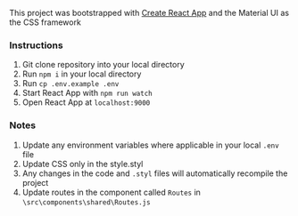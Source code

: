 This project was bootstrapped with [Create React App](https://github.com/facebookincubator/create-react-app) and the Material UI as 
the CSS framework

### Instructions
1. Git clone repository into your local directory
2. Run ```npm i``` in your local directory
3. Run ```cp .env.example .env```
4. Start React App with ```npm run watch```
5. Open React App at ```localhost:9000``` 

### Notes
1. Update any environment variables where applicable in your local ```.env``` file
2. Update CSS only in the style.styl
3. Any changes in the code and ```.styl``` files will automatically recompile the project
4. Update routes in the component called ```Routes``` in ```\src\components\shared\Routes.js```

